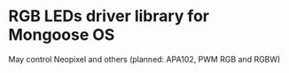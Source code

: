 # RGB LEDs driver library for Mongoose OS

May control Neopixel and others (planned: APA102, PWM RGB and RGBW)
